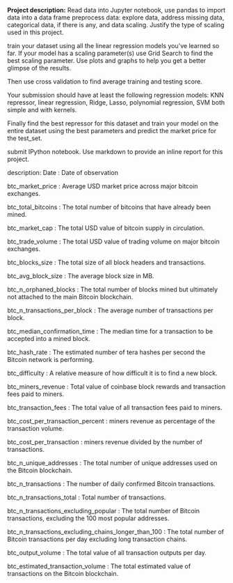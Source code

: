 **Project description:**
Read data into Jupyter notebook, use pandas to import data into a data frame preprocess data: explore data, address missing data, categorical data, if there is any, and data scaling. Justify the type of scaling used in this project.

train your dataset using all the linear regression models you've learned so far. If your model has a scaling parameter(s) use Grid Search to find the best scaling parameter. Use plots and graphs to help you get a better glimpse of the results.

Then use cross validation to find average training and testing score.

Your submission should have at least the following regression models: KNN repressor, linear regression, Ridge, Lasso, polynomial regression, SVM both simple and with kernels.

Finally find the best repressor for this dataset and train your model on the entire dataset using the best parameters and predict the market price for the test_set.

submit IPython notebook. Use markdown to provide an inline report for this project.

description:
Date : Date of observation

btc_market_price : Average USD market price across major bitcoin exchanges.

btc_total_bitcoins : The total number of bitcoins that have already been mined.

btc_market_cap : The total USD value of bitcoin supply in circulation.

btc_trade_volume : The total USD value of trading volume on major bitcoin exchanges.

btc_blocks_size : The total size of all block headers and transactions.

btc_avg_block_size : The average block size in MB.

btc_n_orphaned_blocks : The total number of blocks mined but ultimately not attached to the main Bitcoin blockchain.

btc_n_transactions_per_block : The average number of transactions per block.

btc_median_confirmation_time : The median time for a transaction to be accepted into a mined block.

btc_hash_rate : The estimated number of tera hashes per second the Bitcoin network is performing.

btc_difficulty : A relative measure of how difficult it is to find a new block.

btc_miners_revenue : Total value of coinbase block rewards and transaction fees paid to miners.

btc_transaction_fees : The total value of all transaction fees paid to miners.

btc_cost_per_transaction_percent : miners revenue as percentage of the transaction volume.

btc_cost_per_transaction : miners revenue divided by the number of transactions.

btc_n_unique_addresses : The total number of unique addresses used on the Bitcoin blockchain.

btc_n_transactions : The number of daily confirmed Bitcoin transactions.

btc_n_transactions_total : Total number of transactions.

btc_n_transactions_excluding_popular : The total number of Bitcoin transactions, excluding the 100 most popular addresses.

btc_n_transactions_excluding_chains_longer_than_100 : The total number of Bitcoin transactions per day excluding long transaction chains.

btc_output_volume : The total value of all transaction outputs per day.

btc_estimated_transaction_volume : The total estimated value of transactions on the Bitcoin blockchain.
